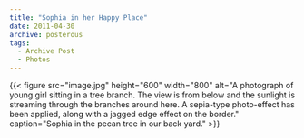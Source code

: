 ```yaml
---
title: "Sophia in her Happy Place"
date: 2011-04-30
archive: posterous
tags: 
  - Archive Post
  - Photos
---
```


{{< figure 
	src="image.jpg" 
	height="600" 
	width="800" 
	alt="A photograph of young girl sitting in a tree branch. The view is from below and the sunlight is streaming through the branches around here. A sepia-type photo-effect has been applied, along with a jagged edge effect on the border." 
	caption="Sophia in the pecan tree in our back yard." >}}
